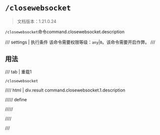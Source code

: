 # `/closewebsocket`

> 文档版本：1.21.0.24

`/closewebsocket`命令command.closewebsocket.description

/// settings | 执行条件
该命令需要权限等级：`any`|`0`。该命令需要开启作弊。
///

## 用法

/// tab | 重载1
```mcfunction
/closewebsocket
```

//// html | div.result
command.closewebsocket.1.description

///// define

/////

////

///
